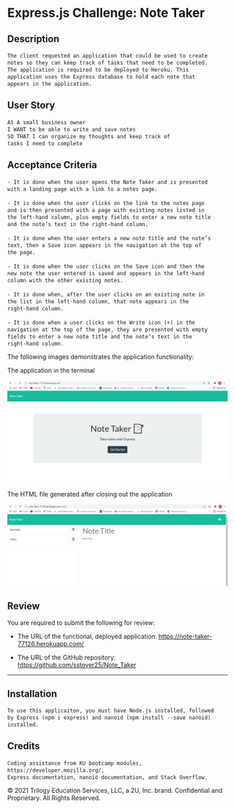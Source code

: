 # Express.js Challenge: Note Taker

## Description

```
The client requested an application that could be used to create
notes so they can keep track of tasks that need to be completed.
The application is required to be deployed to Heroku. This
application uses the Express database to hold each note that
appears in the application.
```

## User Story

```
AS A small business owner
I WANT to be able to write and save notes
SO THAT I can organize my thoughts and keep track of
tasks I need to complete
```

## Acceptance Criteria

```
- It is done when the user opens the Note Taker and is presented
with a landing page with a link to a notes page.

- It is done when the user clicks on the link to the notes page
and is then presented with a page with existing notes listed in
the left-hand column, plus empty fields to enter a new note title
and the note’s text in the right-hand column.

- It is done when the user enters a new note title and the note’s
text, then a Save icon appears in the navigation at the top of
the page.

- It is done when the user clicks on the Save icon and then the
new note the user entered is saved and appears in the left-hand
column with the other existing notes.

- It is done when, after the user clicks on an existing note in
the list in the left-hand column, that note appears in the
right-hand column.

- It is done when a user clicks on the Write icon (+) in the
navigation at the top of the page, they are presented with empty
fields to enter a new note title and the note’s text in the
right-hand column.
```

The following images demonstrates the application functionality:

The application in the terminal

![The Note Taker title page is shown. It shows the title, a tag line of "Take Notes with Express", and a button labeled "Get Started".](./assets/images/Note-Taker-landing-page.jpg)

The HTML file generated after closing out the application

![The main page of the Note Taker app shows the existing notes in the left-side column. The right-side column contains a blank note template.](./assets/images/Note-Taker-notes-page.jpg)

## Review

You are required to submit the following for review:

- The URL of the functional, deployed application: https://note-taker-77126.herokuapp.com/

- The URL of the GitHub repository: https://github.com/sstover25/Note_Taker

---

## Installation

```
To use this applicaiton, you must have Node.js installed, followed
by Express (npm i express) and nanoid (npm install --save nanoid) installed.
```

## Credits

```
Coding assistance from KU bootcamp modules, https://developer.mozilla.org/,
Express documentation, nanoid documentation, and Stack Overflow.
```

© 2021 Trilogy Education Services, LLC, a 2U, Inc. brand.
Confidential and Proprietary. All Rights Reserved.
